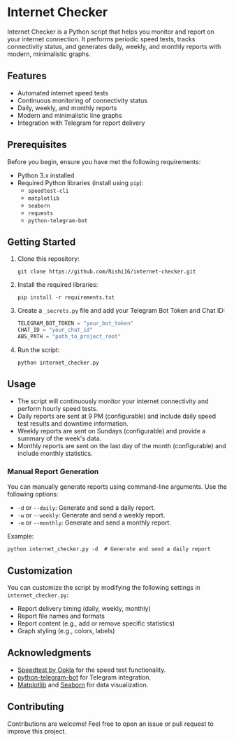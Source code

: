 # Internet Checker

Internet Checker is a Python script that helps you monitor and report on your internet connection. It performs periodic speed tests, tracks connectivity status, and generates daily, weekly, and monthly reports with modern, minimalistic graphs.

## Features

- Automated internet speed tests
- Continuous monitoring of connectivity status
- Daily, weekly, and monthly reports
- Modern and minimalistic line graphs
- Integration with Telegram for report delivery

## Prerequisites

Before you begin, ensure you have met the following requirements:

- Python 3.x installed
- Required Python libraries (install using `pip`):
  - `speedtest-cli`
  - `matplotlib`
  - `seaborn`
  - `requests`
  - `python-telegram-bot`

## Getting Started

1. Clone this repository:

   ```shell
   git clone https://github.com/Rishi16/internet-checker.git
   ```

2. Install the required libraries:

   ```shell
   pip install -r requirements.txt
   ```

3. Create a `_secrets.py` file and add your Telegram Bot Token and Chat ID:

   ```python
   TELEGRAM_BOT_TOKEN = "your_bot_token"
   CHAT_ID = "your_chat_id"
   ABS_PATH = "path_to_project_root"
   ```

4. Run the script:

   ```shell
   python internet_checker.py
   ```

## Usage

- The script will continuously monitor your internet connectivity and perform hourly speed tests.
- Daily reports are sent at 9 PM (configurable) and include daily speed test results and downtime information.
- Weekly reports are sent on Sundays (configurable) and provide a summary of the week's data.
- Monthly reports are sent on the last day of the month (configurable) and include monthly statistics.

### Manual Report Generation

You can manually generate reports using command-line arguments. Use the following options:

- `-d` or `--daily`: Generate and send a daily report.
- `-w` or `--weekly`: Generate and send a weekly report.
- `-m` or `--monthly`: Generate and send a monthly report.

Example:

```shell
python internet_checker.py -d  # Generate and send a daily report
```

## Customization

You can customize the script by modifying the following settings in `internet_checker.py`:

- Report delivery timing (daily, weekly, monthly)
- Report file names and formats
- Report content (e.g., add or remove specific statistics)
- Graph styling (e.g., colors, labels)

## Acknowledgments

- [Speedtest by Ookla](https://www.speedtest.net/) for the speed test functionality.
- [python-telegram-bot](https://python-telegram-bot.readthedocs.io/en/stable/) for Telegram integration.
- [Matplotlib](https://matplotlib.org/) and [Seaborn](https://seaborn.pydata.org/) for data visualization.

## Contributing

Contributions are welcome! Feel free to open an issue or pull request to improve this project.

